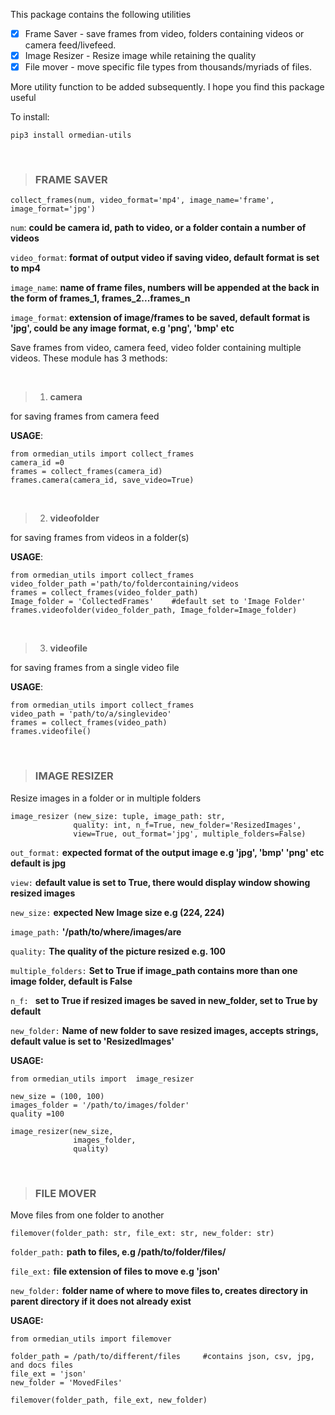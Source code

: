 This package contains the following utilities
- [x] Frame Saver - save frames from video, folders containing videos or camera feed/livefeed.
- [x] Image Resizer - Resize image while retaining the quality
- [x] File mover - move specific file types from thousands/myriads of files.

More utility function to be added subsequently.
I hope you find this package useful


To install:

``
pip3 install ormedian-utils
``

<br>

> ### FRAME SAVER 

```
collect_frames(num, video_format='mp4', image_name='frame', image_format='jpg')
```
`num`: **could be camera id, path to video, or a folder contain a number of videos**

`video_format`: **format of output video if saving video, default format is set to mp4**

`image_name`: **name of frame files, numbers will be appended at the back in the form of frames_1, frames_2...frames_n**

`image_format`: **extension of image/frames to be saved, default format is 'jpg', could be any image format, e.g 'png', 'bmp' etc**

Save frames from video, camera feed, video folder containing multiple videos.
These module has 3 methods:

<br>

> 1. **camera** 
    
for saving frames from camera feed
   
 **USAGE**:

````
from ormedian_utils import collect_frames
camera_id =0
frames = collect_frames(camera_id)
frames.camera(camera_id, save_video=True)
````
<br>

> 2. **videofolder** 

for saving frames from videos in a folder(s)

**USAGE**:
````
from ormedian_utils import collect_frames
video_folder_path ='path/to/foldercontaining/videos
frames = collect_frames(video_folder_path)
Image_folder = 'CollectedFrames'    #default set to 'Image Folder'
frames.videofolder(video_folder_path, Image_folder=Image_folder)
````

<br>

> 3. **videofile** 

for saving frames from a single video file

**USAGE**:
````
from ormedian_utils import collect_frames
video_path = 'path/to/a/singlevideo'
frames = collect_frames(video_path)
frames.videofile()
````

<br>

> ### IMAGE RESIZER 


Resize images in a folder or in multiple folders 

```
image_resizer (new_size: tuple, image_path: str,
              quality: int, n_f=True, new_folder='ResizedImages',
              view=True, out_format='jpg', multiple_folders=False)
```
              
```out_format:``` **expected format of the output image e.g 'jpg', 'bmp' 'png' etc default is jpg**

```view:``` **default value is set to True, there would display window showing resized images**

```new_size:``` **expected New Image size e.g (224, 224)**

```image_path:``` **'/path/to/where/images/are**

```quality:``` **The quality of the picture resized e.g. 100**

```multiple_folders:``` **Set to True if image_path contains more than one image folder, default is False**

```n_f: ``` **set to True if resized images be saved in new_folder, set to True by default**

```new_folder:``` **Name of new folder to save resized images, accepts strings, default value is set to 'ResizedImages'**

**USAGE:**

```
from ormedian_utils import  image_resizer

new_size = (100, 100)
images_folder = '/path/to/images/folder' 
quality =100
```
```
image_resizer(new_size,
              images_folder,
              quality)
```

<br>

> ### FILE MOVER 


Move files from one folder to another 

```filemover(folder_path: str, file_ext: str, new_folder: str)```

``folder_path:`` **path to files, e.g /path/to/folder/files/**

``file_ext:`` **file extension of files to move e.g 'json'**

``new_folder:`` **folder name of where to move files to, creates directory in parent directory if it does not already exist**


**USAGE:** 
```
from ormedian_utils import filemover

folder_path = /path/to/different/files     #contains json, csv, jpg, and docs files
file_ext = 'json'
new_folder = 'MovedFiles'

filemover(folder_path, file_ext, new_folder)

```
